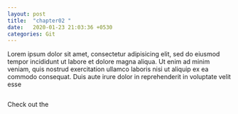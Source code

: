 ```yaml
---
layout: post
title:  "chapter02 "
date:   2020-01-23 21:03:36 +0530
categories: Git 
---
```

Lorem ipsum dolor sit amet, consectetur adipisicing elit, sed do eiusmod tempor incididunt ut labore et dolore magna aliqua. Ut enim ad minim veniam, quis nostrud exercitation ullamco laboris nisi ut aliquip ex ea commodo consequat. Duis aute irure dolor in reprehenderit in voluptate velit esse

```javascript

```

Check out the

